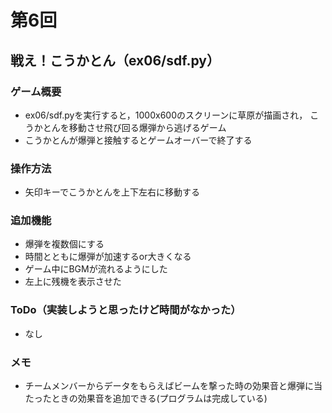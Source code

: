 # 第6回
## 戦え！こうかとん（ex06/sdf.py）
### ゲーム概要
- ex06/sdf.pyを実行すると，1000x600のスクリーンに草原が描画され，
こうかとんを移動させ飛び回る爆弾から逃げるゲーム
- こうかとんが爆弾と接触するとゲームオーバーで終了する
### 操作方法
- 矢印キーでこうかとんを上下左右に移動する
### 追加機能
- 爆弾を複数個にする
- 時間とともに爆弾が加速するor大きくなる
- ゲーム中にBGMが流れるようにした
- 左上に残機を表示させた
### ToDo（実装しようと思ったけど時間がなかった）
- なし
### メモ
- チームメンバーからデータをもらえばビームを撃った時の効果音と爆弾に当たったときの効果音を追加できる(プログラムは完成している)